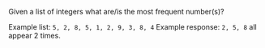 Given a list of integers what are/is the most frequent number(s)?

Example list: `5, 2, 8, 5, 1, 2, 9, 3, 8, 4`
Example response: `2, 5, 8` all appear 2 times.
